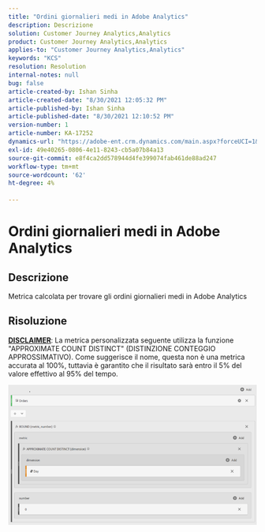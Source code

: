 ```yaml
---
title: "Ordini giornalieri medi in Adobe Analytics"
description: Descrizione
solution: Customer Journey Analytics,Analytics
product: Customer Journey Analytics,Analytics
applies-to: "Customer Journey Analytics,Analytics"
keywords: "KCS"
resolution: Resolution
internal-notes: null
bug: false
article-created-by: Ishan Sinha
article-created-date: "8/30/2021 12:05:32 PM"
article-published-by: Ishan Sinha
article-published-date: "8/30/2021 12:10:52 PM"
version-number: 1
article-number: KA-17252
dynamics-url: "https://adobe-ent.crm.dynamics.com/main.aspx?forceUCI=1&pagetype=entityrecord&etn=knowledgearticle&id=f9396d8d-8a09-ec11-b6e6-00224808d564"
exl-id: 49e40265-0806-4e11-8243-cb5a07b84a13
source-git-commit: e8f4ca2dd578944d4fe399074fab461de88ad247
workflow-type: tm+mt
source-wordcount: '62'
ht-degree: 4%

---
```


# Ordini giornalieri medi in Adobe Analytics

## Descrizione


Metrica calcolata per trovare gli ordini giornalieri medi in Adobe Analytics




## Risoluzione


<u><b>DISCLAIMER</b></u>: La metrica personalizzata seguente utilizza la funzione &quot;APPROXIMATE COUNT DISTINCT&quot; (DISTINZIONE CONTEGGIO APPROSSIMATIVO). Come suggerisce il nome, questa non è una metrica accurata al 100%, tuttavia è garantito che il risultato sarà entro il 5% del valore effettivo al 95% del tempo.

![](assets/9d67ac27-8b09-ec11-b6e6-00224808d564.png)
